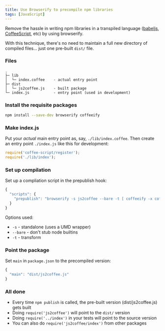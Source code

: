```yaml
---
title: Use Browserify to precompile npm libraries
tags: [JavaScript]
---
```


Remove the hassle in writing npm libraries in a transpiled language ([babeljs], [CoffeeScript], etc) by using browserify.

With this technique, there's no need to maintain a full new directory of compiled files... just one pre-built `dist/` file.

### Files

```
.
├─ lib
│  └─ index.coffee    - actual entry point
├─ dist
│  └─ js2coffee.js    - built package
└─ index.js           - entry point (used in development)
```

### Install the requisite packages

```sh
npm install --save-dev browserify coffeeify
```

### Make index.js
Put your *actual* main entry point as, say, `./lib/index.coffee`. Then create an entry point `./index.js` like this for development:

```js
require('coffee-script/register');
require('./lib/index');
```

### Set up compilation
Set up a compliation script in the prepublish hook:

```js
{
  "scripts": {
    "prepublish": "browserify -s js2coffee --bare -t [ coffeeify -x coffee ] ./js2coffee.coffee > dist/js2coffee.js"
  }
}
```

Options used:

* `-s` - standalone (uses a UMD wrapper)
* `--bare` - don't stub node builtins
* `-t` - transform

### Point the package
Set `main` in `package.json` to the precompiled version:

```js
{
  "main": "dist/js2coffee.js"
}
```

### All done

* Every time `npm publish` is called, the pre-built version (dist/js2coffee.js) gets built
* Doing `require('js2coffee')` will point to the `dist/` version
* Doing `require('../index')` in your tests will point to the source version
* You can also do `require('js2coffee/index')` from other packages

[babeljs]: http://babeljs.io/
[CoffeeScript]: http://coffeescript.org/
[browserify]: https://github.com/substack/node-browserify
